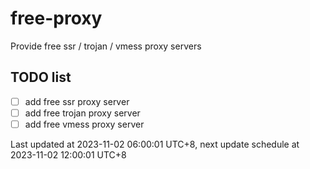 
# free-proxy
Provide free ssr / trojan / vmess proxy servers


## TODO list
- [ ] add free ssr proxy server
- [ ] add free trojan proxy server
- [ ] add free vmess proxy server

Last updated at 2023-11-02 06:00:01 UTC+8, next update schedule at 2023-11-02 12:00:01 UTC+8

